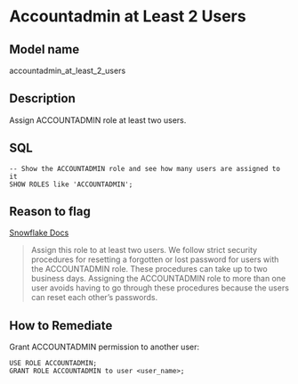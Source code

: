 # Accountadmin at Least 2 Users

## Model name

accountadmin_at_least_2_users

## Description

Assign ACCOUNTADMIN role at least two users.

## SQL

```
-- Show the ACCOUNTADMIN role and see how many users are assigned to it
SHOW ROLES like 'ACCOUNTADMIN';
```

## Reason to flag

[Snowflake Docs](https://docs.snowflake.com/en/user-guide/security-access-control-considerations#control-the-assignment-of-the-accountadmin-role-to-users)

> Assign this role to at least two users. We follow strict security procedures for resetting a forgotten or lost password for users with the ACCOUNTADMIN role. These procedures can take up to two business days. Assigning the ACCOUNTADMIN role to more than one user avoids having to go through these procedures because the users can reset each other’s passwords.

## How to Remediate

Grant ACCOUNTADMIN permission to another user:

```
USE ROLE ACCOUNTADMIN;
GRANT ROLE ACCOUNTADMIN to user <user_name>;
```